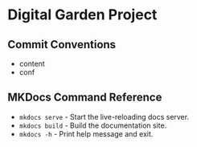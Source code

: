 # Digital Garden Project

## Commit Conventions

- content
- conf

## MKDocs Command Reference

- `mkdocs serve` - Start the live-reloading docs server.
- `mkdocs build` - Build the documentation site.
- `mkdocs -h` - Print help message and exit.
